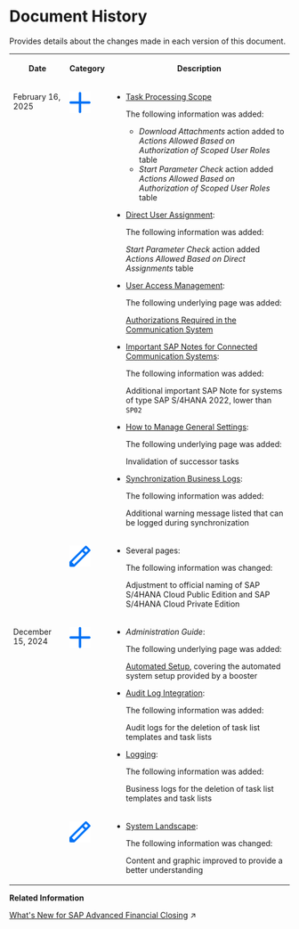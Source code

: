 <!-- loio5e2c27a01c0f45f394a81b3f97eaf66d -->

# Document History

Provides details about the changes made in each version of this document.




<table>
<tr>
<th valign="top">

Date

</th>
<th valign="top">

Category

</th>
<th valign="top">

Description

</th>
</tr>
<tr>
<td valign="top" rowspan="2">

February 16, 2025

</td>
<td valign="top">

![Content added](images/Icon_Information_Added_Plus_85e6f2e.png)

</td>
<td valign="top">

-   [Task Processing Scope](../User-Management/task-processing-scope-b4f8ec6.md)

    The following information was added:

    -   *Download Attachments* action added to *Actions Allowed Based on Authorization of Scoped User Roles* table
    -   *Start Parameter Check* action added *Actions Allowed Based on Authorization of Scoped User Roles* table

-   [Direct User Assignment](../User-Management/direct-user-assignment-f96b217.md):

    The following information was added:

    *Start Parameter Check* action added *Actions Allowed Based on Direct Assignments* table

-   [User Access Management](../User-Management/user-access-management-d974847.md):

    The following underlying page was added:

    [Authorizations Required in the Communication System](../User-Management/authorizations-required-in-the-communication-system-97120d2.md)

-   [Important SAP Notes for Connected Communication Systems](../Connectivity/important-sap-notes-for-connected-communication-systems-02686a2.md):

    The following information was added:

    Additional important SAP Note for systems of type SAP S/4HANA 2022, lower than `SP02`

-   [How to Manage General Settings](../Business-Configuration/how-to-manage-general-settings-a4be7f7.md):

    The following underlying page was added:

    Invalidation of successor tasks

-   [Synchronization Business Logs](../Connectivity/synchronization-business-logs-c4a31b9.md):

    The following information was added:

    Additional warning message listed that can be logged during synchronization




</td>
</tr>
<tr>
<td valign="top">

![Content changed](images/Icon_Content_Changed_Pen_efe7972.png)

</td>
<td valign="top">

-   Several pages:

    The following information was changed:

    Adjustment to official naming of SAP S/4HANA Cloud Public Edition and SAP S/4HANA Cloud Private Edition




</td>
</tr>
<tr>
<td valign="top" rowspan="2">

December 15, 2024

</td>
<td valign="top">

![Content added](images/Icon_Information_Added_Plus_85e6f2e.png)

</td>
<td valign="top">

-   *Administration Guide*:

    The following underlying page was added:

    [Automated Setup](../Automated-Setup/automated-setup-08b5486.md#loio08b54863254c43fda04b0726814e5506), covering the automated system setup provided by a booster

-   [Audit Log Integration](../Security/audit-log-integration-5839c73.md):

    The following information was added:

    Audit logs for the deletion of task list templates and task lists

-   [Logging](../Monitoring-and-Troubleshooting/logging-57375b8.md):

    The following information was added:

    Business logs for the deletion of task list templates and task lists




</td>
</tr>
<tr>
<td valign="top">

![Content changed](images/Icon_Content_Changed_Pen_efe7972.png)

</td>
<td valign="top">

-   [System Landscape](../System-Landscape/system-landscape-3b9f341.md):

    The following information was changed:

    Content and graphic improved to provide a better understanding




</td>
</tr>
</table>

**Related Information**  


[What's New for SAP Advanced Financial Closing](https://help.sap.com/viewer/4cfbc69dfae645ff83d29380ec35750c/SHIP/en-US/54a5ce2b9dd84cf08b9e29760136e6d5.html "Overview of new and changed features of SAP Advanced Financial Closing.") :arrow_upper_right:


